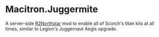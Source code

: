 # Macitron.Juggermite

A server-side [R2Northstar](https://northstar.tf/) mod to enable all of Scorch's titan kits at all times, similar to Legion's Juggernaut Aegis upgrade.
